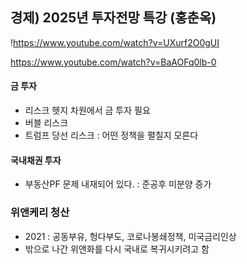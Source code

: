 ## 경제) 2025년 투자전망 특강 (홍춘옥)

!https://www.youtube.com/watch?v=UXurf2O0gUI

https://www.youtube.com/watch?v=BaAOFq0lb-0

#### 금 투자
- 리스크 헷지 차원에서 금 투자 필요
- 버블 리스크 
- 트럼프 당선 리스크 : 어떤 정책을 펼칠지 모른다

#### 국내채권 투자
- 부동산PF 문제 내재되어 있다. : 준공후 미분양 증가

### 위앤케리 청산
- 2021 : 공동부유, 헝다부도, 코로나봉쇄정책, 미국금리인상
- 밖으로 나간 위앤화를 다시 국내로 복귀시키려고 함